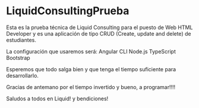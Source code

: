 # LiquidConsultingPrueba
Esta es la prueba técnica de Liquid Consulting para el puesto de Web HTML Developer y es una aplicación de tipo CRUD (Create, update and delete) de estudiantes. 

La configuración que usaremos será:
Angular CLI
Node.js
TypeScript
Bootstrap

Esperemos que todo salga bien y que tenga el tiempo suficiente para desarrollarlo.

Gracias de antemano por el tiempo invertido y bueno, a programar!!!! 

Saludos a todos en Liquid! y bendiciones!
